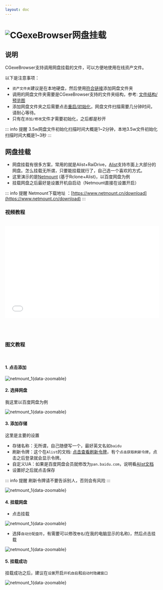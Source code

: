 ```yaml
---
layout: doc
---
```

# <span class="h1-icon"><img src="/cgexe_browser/CGexeBrowser.webp" alt="CGexeBrowser"></span>网盘挂载

## 说明

CGexeBrowser支持调用网盘挂载的文件，可以方便地使用在线资产文件。  

以下是注意事项：
- `资产文件夹`建议是在本地硬盘，然后使用[符合链接](04-gexe_browser_FQ#_6-符号链接-软连接)添加网盘文件夹
- 调用的网盘文件夹需要是CGexeBrowser支持的文件夹结构，参考: [文件结构/预览图](01-gexe_browser-start#文件结构-预览图)
- 添加网盘文件夹之后需要点击[重启/初始化](02-cgexe_browser-initialize)，网盘文件扫描需要几分钟时间，请耐心等待。
- 只有在`添加/修改`文件才需要初始化，之后都是秒开

::: info 提醒
3.5w网盘文件初始化扫描时间大概是1~2分钟，本地3.5w文件初始化扫描时间大概是1~3秒
:::

## 网盘挂载

- 网盘挂载有很多方案，常用的就是Alist+RaiDrive，[Alist](https://alist.nn.ci/zh/guide/)支持市面上大部分的网盘。怎么挂载无所谓，只要能挂载就行了，自己选一个喜欢的方式。
- 这里演示的是[Netmount](https://www.netmount.cn/) (基于Rclone+Alist)，以百度网盘为例
- 挂载网盘之后最好是设置开机自启动（Netmount直接在设置开启）

::: info 提醒
Netmount下载地址 ：[https://www.netmount.cn/download](https://www.netmount.cn/download)
:::
<br />

### 视频教程

<br />

<div style="position: relative; padding: 30% 45%;">
<iframe style="position: absolute; width: 100%; height: 100%; left: 0; top: 0;" src="//player.bilibili.com/player.html?isOutside=true&aid=113855187393392&bvid=BV18qw6eoEKA&cid=27961066609&p=1&autoplay=0"  scrolling="no" border="0" frameborder="no" framespacing="0" allowfullscreen="true"></iframe>
</div>

<br />



<br />

<br />


### 图文教程

<br />

#### 1. 点击添加

![netmount_1](/cgexe_browser/cgexe_browser_v_1_4_0_netmount_1.webp){data-zoomable}



#### 2. 选择网盘
我这里以百度网盘为例

![netmount_1](/cgexe_browser/cgexe_browser_v_1_4_0_netmount_2.webp){data-zoomable}


#### 3. 添加存储
这里是主要的设置
- 存储名称：无所谓，自己随便写一个，最好英文名如`baidu`
- 刷新令牌：这个在`Alist`的文档: [点击查看刷新令牌](https://alist.nn.ci/zh/guide/drivers/baidu.html?baidunetdisk)，有个`点击获取刷新令牌`，点击之后登录就会显示令牌。
- 自定义UA：如果是百度网盘会员就修改为`pan.baidu.com`，说明看[Alist文档](https://alist.nn.ci/zh/guide/drivers/baidu.html?baidunetdisk)
- 设置好之后就点击保存

::: info 提醒
刷新令牌请不要告诉别人，否则会有风险
:::

![netmount_1](/cgexe_browser/cgexe_browser_v_1_4_0_netmount_3.webp){data-zoomable}



#### 4. 挂载网盘
- 点击挂载

![netmount_1](/cgexe_browser/cgexe_browser_v_1_4_0_netmount_4.webp){data-zoomable}


- 选择`自动分配盘符`，有需要可以修改`卷名`(在我的电脑显示的名称)，然后点击挂载

![netmount_1](/cgexe_browser/cgexe_browser_v_1_4_0_netmount_5.webp){data-zoomable}



#### 5. 挂载成功

挂载成功之后，建议在`设置`开启`开机自启`和`启动时隐藏窗口`

![netmount_1](/cgexe_browser/cgexe_browser_v_1_4_0_netmount_6.webp){data-zoomable}

<br />
<br />